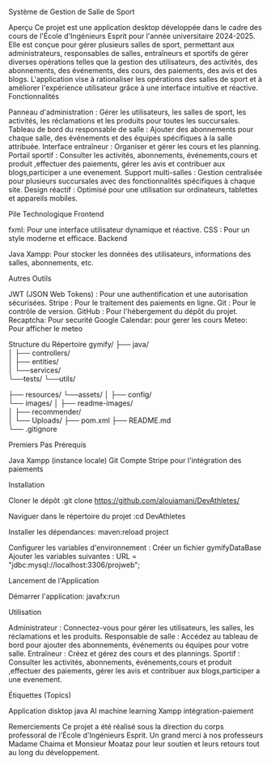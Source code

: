 Système de Gestion de Salle de Sport

Aperçu
Ce projet est une application desktop développée dans le cadre des cours de l'École d'Ingénieurs Esprit pour l'année universitaire 2024-2025. Elle est conçue pour gérer plusieurs salles de sport, permettant aux administrateurs, responsables de salles, entraîneurs et sportifs de gérer diverses opérations telles que la gestion des utilisateurs, des activités, des abonnements, des événements, des cours, des paiements, des avis et des blogs. L'application vise à rationaliser les opérations des salles de sport et à améliorer l'expérience utilisateur grâce à une interface intuitive et réactive.
Fonctionnalités

Panneau d'administration : Gérer les utilisateurs, les salles de sport, les activités, les réclamations et les produits pour toutes les succursales.
Tableau de bord du responsable de salle : Ajouter des abonnements pour chaque salle, des événements et des équipes spécifiques à la salle attribuée.
Interface entraîneur : Organiser et gérer les cours et les planning.
Portail sportif : Consulter les activités, abonnements, événements,cours et produit ,effectuer des paiements, gérer les avis et contribuer aux blogs,participer a une evenement.
Support multi-salles : Gestion centralisée pour plusieurs succursales avec des fonctionnalités spécifiques à chaque site.
Design réactif : Optimisé pour une utilisation sur ordinateurs, tablettes et appareils mobiles.

Pile Technologique
Frontend

fxml: Pour une interface utilisateur dynamique et réactive.
CSS : Pour un style moderne et efficace.
Backend

Java
Xampp: Pour stocker les données des utilisateurs, informations des salles, abonnements, etc.

Autres Outils

JWT (JSON Web Tokens) : Pour une authentification et une autorisation sécurisées.
Stripe : Pour le traitement des paiements en ligne.
Git : Pour le contrôle de version.
GitHub : Pour l'hébergement du dépôt du projet.
Recaptcha: Pour securité
Google Calendar: pour gerer les cours
Meteo: Pour afficher le meteo


Structure du Répertoire
gymify/
├── java/                   
│   ├── controllers/                
│   ├── entities/                   
│   └──services/  
    └──tests/
    └──utils/
    
├── resources/ 
    └──assets/
│   ├── config/  
    └── images/
│   ├── readme-images/                 
│   ├── recommender/                 
│   └── Uploads/
├── pom.xml
├── README.md                  
└── .gitignore                  

Premiers Pas
Prérequis

Java 
Xampp (instance locale)
Git
Compte Stripe pour l'intégration des paiements

Installation

Cloner le dépôt :git clone https://github.com/alouiamani/DevAthletes/


Naviguer dans le répertoire du projet :cd DevAthletes


Installer les dépendances:
maven:reload project


Configurer les variables d'environnement :
Créer un fichier gymifyDataBase
Ajouter les variables suivantes : URL = "jdbc:mysql://localhost:3306/projweb";



Lancement de l'Application

Démarrer l'application:
javafx:run


Utilisation

Administrateur : Connectez-vous pour gérer les utilisateurs, les salles, les réclamations et les produits.
Responsable de salle : Accédez au tableau de bord pour ajouter des abonnements, événements ou équipes pour votre salle.
Entraîneur : Créez et gérez des cours et des plannings.
Sportif : Consulter les activités, abonnements, événements,cours et produit ,effectuer des paiements, gérer les avis et contribuer aux blogs,participer a une evenement.

Étiquettes (Topics)

Application disktop
java
AI
machine learning
Xampp
intégration-paiement


Remerciements
Ce projet a été réalisé sous la direction du corps professoral de l'École d'Ingénieurs Esprit. Un grand merci à nos professeurs  Madame Chaima et Monsieur Moataz pour leur soutien et leurs retours tout au long du développement.
